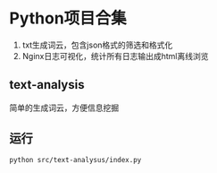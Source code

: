 # Python项目合集
1. txt生成词云，包含json格式的筛选和格式化
2. Nginx日志可视化，统计所有日志输出成html离线浏览


## text-analysis 

简单的生成词云，方便信息挖掘

## 运行
``python src/text-analysus/index.py``